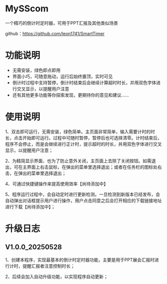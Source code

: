# MySScom
一个精巧的倒计时定时器，可用于PPT汇报及其他类似场景

github：https://github.com/leon1741/SmartTimer



# 功能说明

- 无需安装，绿色即点即用
- 界面小巧，可随意拖动，运行后始终置顶，实时可见
- 倒计时过程中支持暂停，倒计时结束后会继续计算超时时长，并用双色字体进行交叉显示，以提醒用户注意
- 还有其他更多功能等你探索发现，更期待你的意见和建议......



# 使用说明

1、双击即可运行，无需安装，绿色简单。主页面非常简单，输入需要计时的时长，点击开始即可运行。过程中可随时暂停，暂停后也可选择清零。计时结束后，程序不会停止，而是会继续进行正计时，提示超时的时长，并用双色字体进行交叉显示，以提醒用户注意；

2、为精简显示界面、也为了防止意外关闭，主页面上去除了关闭按钮。如需退出，可在主界面上右击鼠标，在弹出的菜单里选择退出；或者在任务栏的图标处右击，在弹出的菜单里选择退出；

4、可通过快捷键操作来提高使用效率【尚待添加中】

5、程序运行过程中，会自动定时进行更新检测。一旦检测到新版本已经发布，会自动弹出对话框提示用户进行操作，用户点击同意之后会打开相应的下载链接地址进行下载【尚待添加中】；



# 升级日志

## V1.0.0_20250528

1、创建本程序，实现最基本的倒计时定时器功能，主要是用于PPT展会汇报时进行计时，提醒汇报者注意控制时长；

2、后续会加入自动升级功能，以实现程序自动更新；